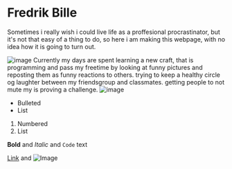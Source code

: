 # Fredrik Bille
Sometimes i really wish i could live life as a proffesional procrastinator, but it's not that easy of a thing to do,
so here i am making this webpage, with no idea how it is going to turn out.

![image](https://media.discordapp.net/attachments/751336524452331520/753220727527964712/Screenshot_20200510-115232.jpg?width=250&height=250) Currently my days are spent learning a new craft, that is programming and pass my freetime by looking at funny pictures and reposting them as funny reactions to others. trying to keep a healthy circle og laughter between my friendsgroup and classmates. getting people to not mute my is proving a challenge.
![image](https://media.discordapp.net/attachments/751336524452331520/753220728278482954/IMG_20200121_173613.jpg?width=250&height=250)

- Bulleted
- List

1. Numbered
2. List

**Bold** and _Italic_ and `Code` text

[Link](url) and ![Image](src)
